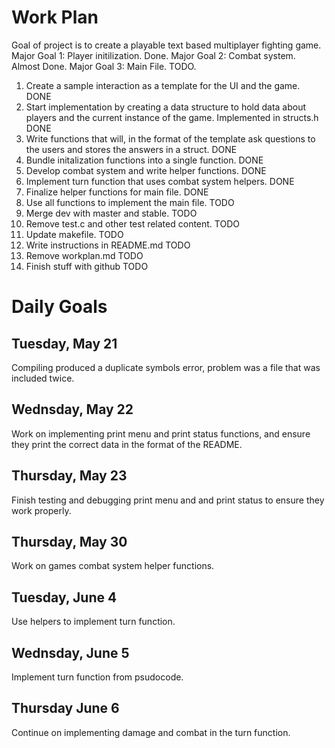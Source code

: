 # Work Plan

Goal of project is to create a playable text based multiplayer fighting game. 
Major Goal 1: Player initilization. Done.
Major Goal 2: Combat system. Almost Done.
Major Goal 3: Main File. TODO.

1. Create a sample interaction as a template for the UI and the game. DONE
2. Start implementation by creating a data structure to hold data about players and the current instance of the game. Implemented in structs.h DONE
3. Write functions that will, in the format of the template ask questions to the users and stores the answers in a struct. DONE
4. Bundle initalization functions into a single function. DONE
5. Develop combat system and write helper functions. DONE
6. Implement turn function that uses combat system helpers. DONE
7. Finalize helper functions for main file. DONE
8. Use all functions to implement the main file. TODO
9. Merge dev with master and stable. TODO
10. Remove test.c and other test related content. TODO
11. Update makefile. TODO
12. Write instructions in README.md TODO
13. Remove workplan.md TODO
14. Finish stuff with github TODO

# Daily Goals

## Tuesday, May 21

Compiling produced a duplicate symbols error, problem was a file that was included twice.

## Wednsday, May 22

Work on implementing print menu and print status functions, and ensure they print the correct data in the format of the README.

## Thursday, May 23

Finish testing and debugging print menu and and print status to ensure they work properly.

## Thursday, May 30

Work on games combat system helper functions.

## Tuesday, June 4

Use helpers to implement turn function.

## Wednsday, June 5

Implement turn function from psudocode.

## Thursday June 6

Continue on implementing damage and combat in the turn function. 